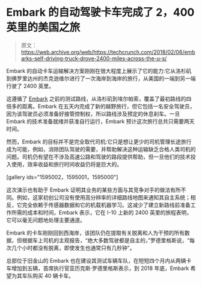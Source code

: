 # Embark 的自动驾驶卡车完成了 2，400 英里的美国之旅 

> 原文：<https://web.archive.org/web/https://techcrunch.com/2018/02/06/embarks-self-driving-truck-drove-2400-miles-across-the-u-s/>

Embark 的自动卡车运输解决方案刚刚在很大程度上展示了它的能力:它从洛杉矶到佛罗里达州的杰克逊维尔进行了一次海岸到海岸的旅行，从美国的一端到另一端行驶了 2400 英里。

这遵循了 [Embark](https://web.archive.org/web/20230208133255/https://techcrunch.com/2017/09/20/inside-embarks-mission-to-make-autonomous-trucking-a-reality/) 之前的测试路线，从洛杉矶到埃尔帕索，覆盖了最初路线的四倍多的距离。Embark 在五天内完成了新的越野旅行，但它包括一名安全驾驶员，因为该驾驶员必须准备好接管控制权，所以路线涉及预定的休息刹车。一旦 Embark 的技术准备就绪并获准自行运行，Embark 预计这次旅行总共只需要两天时间。

然而，Embark 的目标并不是完全取代司机:它只是想让更少的司机管理长途旅行成为可能，例如，消除团队驾驶的需要，并帮助解决这种运输缺乏合格人类司机的问题。司机仍有望在不涉及高速公路和驾驶的路段提供帮助，但一旦他们的技术投入使用，效率收益和旅行时间收益仍将是巨大的。

[gallery ids="1595002，1595001，1595000"]

这次演示也有助于 Embark 证明其业务的某些方面与其竞争对手的做法有所不同。例如，这家初创公司没有使用高分辨率的详细路线地图来通知其自主系统；相反，它完全依赖于传感器数据和它的机载机器学习。这减少了建立新路线前准备工作所需的成本和时间，Embark 表示，它在 I-10 上新的 2400 英里的旅程表明，它可以毫无问题地处理主要通道。

Embark 的卡车刚刚回到西海岸，该团队仍在提取有关脱离和人为干预的所有数据，但根据车上司机的主观报告，“绝大多数驾驶都是自主的，”罗德里格斯说，“每次几个小时都没有脱离，即使发生也通常只有几秒钟”。

总部位于旧金山的 Embark 也在建设其测试车辆车队，在短短四个月内从两辆卡车增加到五辆，首席执行官亚历克斯·罗德里格斯表示，到 2018 年底，Embark 希望为其车队购买 40 辆卡车。